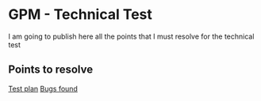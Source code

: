 # GPM - Technical Test
I am going to publish here all the points that I must resolve for the technical test

## Points to resolve
[Test plan](./testPlan/README.md)
[Bugs found](./bugs/README.md)
